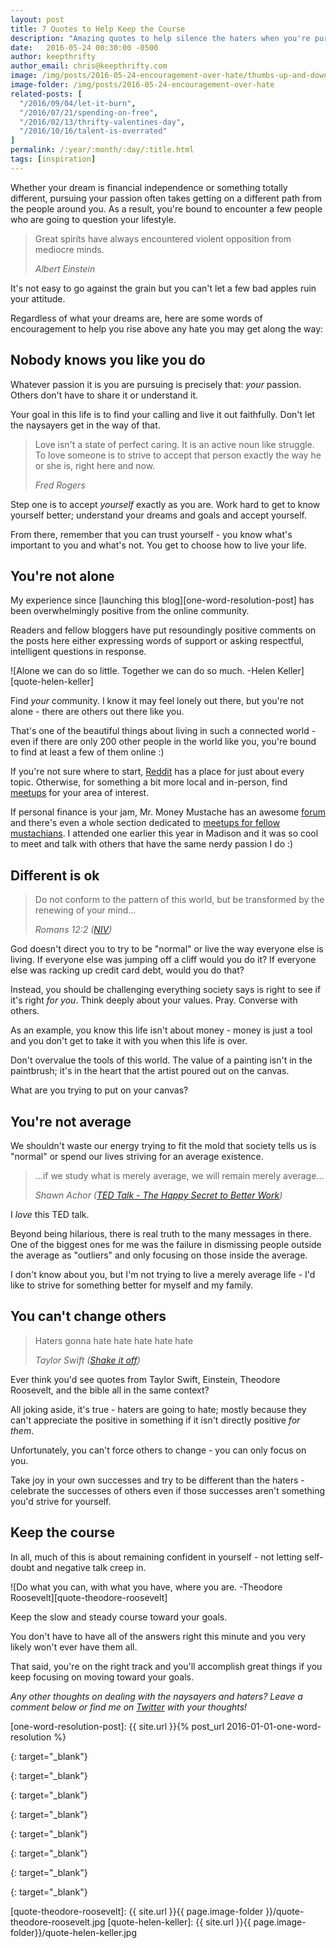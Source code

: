 ```yaml
---
layout: post
title: 7 Quotes to Help Keep the Course
description: "Amazing quotes to help silence the haters when you're pursuing your dreams"
date:   2016-05-24 00:30:00 -0500
author: keepthrifty
author_email: chris@keepthrifty.com
image: /img/posts/2016-05-24-encouragement-over-hate/thumbs-up-and-down.jpg
image-folder: /img/posts/2016-05-24-encouragement-over-hate
related-posts: [
  "/2016/09/04/let-it-burn",
  "/2016/07/21/spending-on-free",
  "/2016/02/13/thrifty-valentines-day",
  "/2016/10/16/talent-is-overrated"
]
permalink: /:year/:month/:day/:title.html
tags: [inspiration]
---
```


Whether your dream is financial independence or something totally different, pursuing your passion often takes getting on a different path from the people around you. As a result, you're bound to encounter a few people who are going to question your lifestyle.

> Great spirits have always encountered violent opposition from mediocre minds.
>
> _Albert Einstein_

It's not easy to go against the grain but you can't let a few bad apples ruin your attitude.

Regardless of what your dreams are, here are some words of encouragement to help you rise above any hate you may get along the way:

## Nobody knows you like you do #

Whatever passion it is you are pursuing is precisely that: _your_ passion. Others don't have to share it or understand it.

Your goal in this life is to find your calling and live it out faithfully. Don't let the naysayers get in the way of that.

> Love isn't a state of perfect caring. It is an active noun like struggle. To love someone is to strive to accept that person exactly the way he or she is, right here and now.
>
> _Fred Rogers_

Step one is to accept _yourself_ exactly as you are. Work hard to get to know yourself better; understand your dreams and goals and accept yourself.

From there, remember that you can trust yourself - you know what's important to you and what's not. You get to choose how to live your life.

## You're not alone #

My experience since [launching this blog][one-word-resolution-post] has been overwhelmingly positive from the online community.

Readers and fellow bloggers have put resoundingly positive comments on the posts here either expressing words of support or asking respectful, intelligent questions in response.

![Alone we can do so little. Together we can do so much. -Helen Keller][quote-helen-keller]

Find _your_ community. I know it may feel lonely out there, but you're not alone - there are others out there like you.

That's one of the beautiful things about living in such a connected world - even if there are only 200 other people in the world like you, you're bound to find at least a few of them online :)

If you're not sure where to start, [Reddit][reddit] has a place for just about every topic. Otherwise, for something a bit more local and in-person, find [meetups][meetup] for your area of interest.

If personal finance is your jam, Mr. Money Mustache has an awesome [forum][mr-m-forum] and there's even a whole section dedicated to [meetups for fellow mustachians][mr-m-meetups]. I attended one earlier this year in Madison and it was so cool to meet and talk with others that have the same nerdy passion I do :)

## Different is ok #

> Do not conform to the pattern of this world, but be transformed by the renewing of your mind...
>
> _Romans 12:2 ([NIV][romans-2-12])_

God doesn't direct you to try to be "normal" or live the way everyone else is living. If everyone else was jumping off a cliff would you do it? If everyone else was racking up credit card debt, would you do that?

Instead, you should be challenging everything society says is right to see if it's right _for you_. Think deeply about your values. Pray. Converse with others.

As an example, you know this life isn't about money - money is just a tool and you don't get to take it with you when this life is over.

Don't overvalue the tools of this world. The value of a painting isn't in the paintbrush; it's in the heart that the artist poured out on the canvas.

What are you trying to put on your canvas?

## You're not average #

We shouldn't waste our energy trying to fit the mold that society tells us is "normal" or spend our lives striving for an average existence.

> ...if we study what is merely average, we will remain merely average...
>
> _Shawn Achor ([TED Talk - The Happy Secret to Better Work][shawn-achor])_

I _love_ this TED talk.

Beyond being hilarious, there is real truth to the many messages in there. One of the biggest ones for me was the failure in dismissing people outside the average as "outliers" and only focusing on those inside the average.

I don't know about you, but I'm not trying to live a merely average life - I'd like to strive for something better for myself and my family.

## You can't change others #

> Haters gonna hate hate hate hate hate
>
> _Taylor Swift ([Shake it off][shake-it-off])_

Ever think you'd see quotes from Taylor Swift, Einstein, Theodore Roosevelt, and the bible all in the same context?

All joking aside, it's true - haters are going to hate; mostly because they can't appreciate the positive in something if it isn't directly positive _for them_.

Unfortunately, you can't force others to change - you can only focus on you.

Take joy in your own successes and try to be different than the haters - celebrate the successes of others even if those successes aren't something you'd strive for yourself.

## Keep the course #

In all, much of this is about remaining confident in yourself - not letting self-doubt and negative talk creep in.

![Do what you can, with what you have, where you are. -Theodore Roosevelt][quote-theodore-roosevelt]

Keep the slow and steady course toward your goals.

You don't have to have all of the answers right this minute and you very likely won't ever have them all.

That said, you're on the right track and you'll accomplish great things if you keep focusing on moving toward your goals.

_Any other thoughts on dealing with the naysayers and haters? Leave a comment below or find me on [Twitter][twitter-link] with your thoughts!_

[one-word-resolution-post]: {{ site.url }}{% post_url 2016-01-01-one-word-resolution %}

[romans-2-12]: https://www.biblegateway.com/passage/?search=Romans+12&version=NIV
{: target="_blank"}

[shawn-achor]: https://www.ted.com/talks/shawn_achor_the_happy_secret_to_better_work?language=en
{: target="_blank"}

[reddit]: https://www.reddit.com/
{: target="_blank"}

[meetup]: http://www.meetup.com/
{: target="_blank"}

[mr-m-forum]: http://forum.mrmoneymustache.com/index.php
{: target="_blank"}

[mr-m-meetups]: http://forum.mrmoneymustache.com/meetups-and-social-events/
{: target="_blank"}

[shake-it-off]: https://www.youtube.com/watch?v=nfWlot6h_JM
{: target="_blank"}

[twitter-link]: http://www.twitter.com/keepthrifty
{: target="_blank"}

[quote-theodore-roosevelt]: {{ site.url }}{{ page.image-folder }}/quote-theodore-roosevelt.jpg
[quote-helen-keller]: {{ site.url }}{{ page.image-folder}}/quote-helen-keller.jpg

